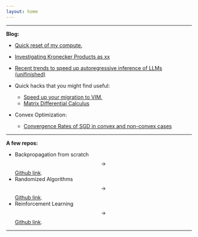```yaml
---
layout: home
---
```




---
**Blog:**

* [Quick reset of my compute.](/blogs/container)
* [Investigating Kronecker Products as  xx](/blogs/distill/main.pdf)
* [Recent trends to speed up autoregressive inference of LLMs (unifinished)](/blogs/fastinference)
* Quick hacks that you might find useful: 
    * [Speed up your migration to VIM.](/blogs/vim)
    * [Matrix Differential Calculus](/blogs/enter_the_matrix)

* Convex Optimization:
  * [Convergence Rates of SGD in convex and non-convex cases](/blogs/SGD)

---
**A few repos:**

* Backpropagation from scratch $$\rightarrow$$ [Github link](https://github.com/eigenAyoub/check-your-gradients).
* Randomized Algorithms $$\rightarrow$$ [Github link](https://github.com/eigenAyoub/randomised-algorithms). 
* Reinforcement Learning $$\rightarrow$$ [Github link](https://github.com/eigenAyoub/reinforcement-learning).

---


